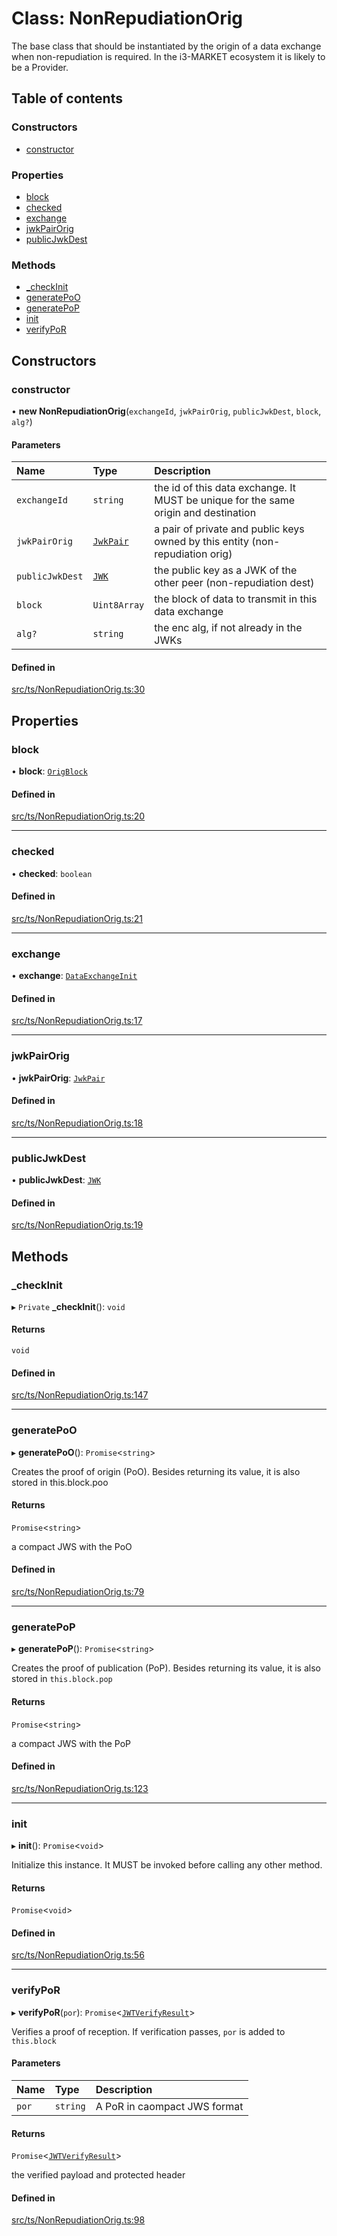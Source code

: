 # Class: NonRepudiationOrig

The base class that should be instantiated by the origin of a data
exchange when non-repudiation is required. In the i3-MARKET ecosystem it is
likely to be a Provider.

## Table of contents

### Constructors

- [constructor](NonRepudiationOrig.md#constructor)

### Properties

- [block](NonRepudiationOrig.md#block)
- [checked](NonRepudiationOrig.md#checked)
- [exchange](NonRepudiationOrig.md#exchange)
- [jwkPairOrig](NonRepudiationOrig.md#jwkpairorig)
- [publicJwkDest](NonRepudiationOrig.md#publicjwkdest)

### Methods

- [\_checkInit](NonRepudiationOrig.md#_checkinit)
- [generatePoO](NonRepudiationOrig.md#generatepoo)
- [generatePoP](NonRepudiationOrig.md#generatepop)
- [init](NonRepudiationOrig.md#init)
- [verifyPoR](NonRepudiationOrig.md#verifypor)

## Constructors

### constructor

• **new NonRepudiationOrig**(`exchangeId`, `jwkPairOrig`, `publicJwkDest`, `block`, `alg?`)

#### Parameters

| Name | Type | Description |
| :------ | :------ | :------ |
| `exchangeId` | `string` | the id of this data exchange. It MUST be unique for the same origin and destination |
| `jwkPairOrig` | [`JwkPair`](../interfaces/JwkPair.md) | a pair of private and public keys owned by this entity (non-repudiation orig) |
| `publicJwkDest` | [`JWK`](../interfaces/JWK.md) | the public key as a JWK of the other peer (non-repudiation dest) |
| `block` | `Uint8Array` | the block of data to transmit in this data exchange |
| `alg?` | `string` | the enc alg, if not already in the JWKs |

#### Defined in

[src/ts/NonRepudiationOrig.ts:30](https://gitlab.com/i3-market/code/wp3/t3.3/non-repudiable-exchange/non-repudiable-proofs/-/blob/1cd8e09/src/ts/NonRepudiationOrig.ts#L30)

## Properties

### block

• **block**: [`OrigBlock`](../interfaces/OrigBlock.md)

#### Defined in

[src/ts/NonRepudiationOrig.ts:20](https://gitlab.com/i3-market/code/wp3/t3.3/non-repudiable-exchange/non-repudiable-proofs/-/blob/1cd8e09/src/ts/NonRepudiationOrig.ts#L20)

___

### checked

• **checked**: `boolean`

#### Defined in

[src/ts/NonRepudiationOrig.ts:21](https://gitlab.com/i3-market/code/wp3/t3.3/non-repudiable-exchange/non-repudiable-proofs/-/blob/1cd8e09/src/ts/NonRepudiationOrig.ts#L21)

___

### exchange

• **exchange**: [`DataExchangeInit`](../interfaces/DataExchangeInit.md)

#### Defined in

[src/ts/NonRepudiationOrig.ts:17](https://gitlab.com/i3-market/code/wp3/t3.3/non-repudiable-exchange/non-repudiable-proofs/-/blob/1cd8e09/src/ts/NonRepudiationOrig.ts#L17)

___

### jwkPairOrig

• **jwkPairOrig**: [`JwkPair`](../interfaces/JwkPair.md)

#### Defined in

[src/ts/NonRepudiationOrig.ts:18](https://gitlab.com/i3-market/code/wp3/t3.3/non-repudiable-exchange/non-repudiable-proofs/-/blob/1cd8e09/src/ts/NonRepudiationOrig.ts#L18)

___

### publicJwkDest

• **publicJwkDest**: [`JWK`](../interfaces/JWK.md)

#### Defined in

[src/ts/NonRepudiationOrig.ts:19](https://gitlab.com/i3-market/code/wp3/t3.3/non-repudiable-exchange/non-repudiable-proofs/-/blob/1cd8e09/src/ts/NonRepudiationOrig.ts#L19)

## Methods

### \_checkInit

▸ `Private` **_checkInit**(): `void`

#### Returns

`void`

#### Defined in

[src/ts/NonRepudiationOrig.ts:147](https://gitlab.com/i3-market/code/wp3/t3.3/non-repudiable-exchange/non-repudiable-proofs/-/blob/1cd8e09/src/ts/NonRepudiationOrig.ts#L147)

___

### generatePoO

▸ **generatePoO**(): `Promise`<`string`\>

Creates the proof of origin (PoO).
Besides returning its value, it is also stored in this.block.poo

#### Returns

`Promise`<`string`\>

a compact JWS with the PoO

#### Defined in

[src/ts/NonRepudiationOrig.ts:79](https://gitlab.com/i3-market/code/wp3/t3.3/non-repudiable-exchange/non-repudiable-proofs/-/blob/1cd8e09/src/ts/NonRepudiationOrig.ts#L79)

___

### generatePoP

▸ **generatePoP**(): `Promise`<`string`\>

Creates the proof of publication (PoP).
Besides returning its value, it is also stored in `this.block.pop`

#### Returns

`Promise`<`string`\>

a compact JWS with the PoP

#### Defined in

[src/ts/NonRepudiationOrig.ts:123](https://gitlab.com/i3-market/code/wp3/t3.3/non-repudiable-exchange/non-repudiable-proofs/-/blob/1cd8e09/src/ts/NonRepudiationOrig.ts#L123)

___

### init

▸ **init**(): `Promise`<`void`\>

Initialize this instance. It MUST be invoked before calling any other method.

#### Returns

`Promise`<`void`\>

#### Defined in

[src/ts/NonRepudiationOrig.ts:56](https://gitlab.com/i3-market/code/wp3/t3.3/non-repudiable-exchange/non-repudiable-proofs/-/blob/1cd8e09/src/ts/NonRepudiationOrig.ts#L56)

___

### verifyPoR

▸ **verifyPoR**(`por`): `Promise`<[`JWTVerifyResult`](../interfaces/JWTVerifyResult.md)\>

Verifies a proof of reception.
If verification passes, `por` is added to `this.block`

#### Parameters

| Name | Type | Description |
| :------ | :------ | :------ |
| `por` | `string` | A PoR in caompact JWS format |

#### Returns

`Promise`<[`JWTVerifyResult`](../interfaces/JWTVerifyResult.md)\>

the verified payload and protected header

#### Defined in

[src/ts/NonRepudiationOrig.ts:98](https://gitlab.com/i3-market/code/wp3/t3.3/non-repudiable-exchange/non-repudiable-proofs/-/blob/1cd8e09/src/ts/NonRepudiationOrig.ts#L98)
